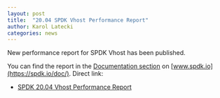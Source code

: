 ```yaml
---
layout: post
title:  "20.04 SPDK Vhost Performance Report"
author: Karol Latecki
categories: news
---
```


New performance report for SPDK Vhost has been published.

You can find the report in the [Documentation section](https://spdk.io/doc/) on [www.spdk.io](https://spdk.io/doc/).
Direct link:

- [SPDK 20.04 Vhost Performance Report](https://review.spdk.io/download/performance-reports/SPDK_vhost_perf_report_2004.pdf)
